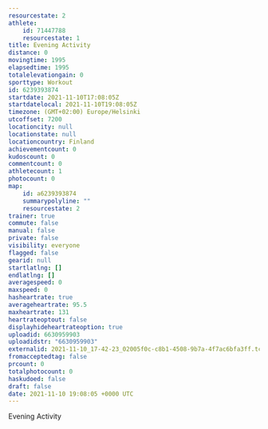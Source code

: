 ```yaml
---
resourcestate: 2
athlete:
    id: 71447788
    resourcestate: 1
title: Evening Activity
distance: 0
movingtime: 1995
elapsedtime: 1995
totalelevationgain: 0
sporttype: Workout
id: 6239393874
startdate: 2021-11-10T17:08:05Z
startdatelocal: 2021-11-10T19:08:05Z
timezone: (GMT+02:00) Europe/Helsinki
utcoffset: 7200
locationcity: null
locationstate: null
locationcountry: Finland
achievementcount: 0
kudoscount: 0
commentcount: 0
athletecount: 1
photocount: 0
map:
    id: a6239393874
    summarypolyline: ""
    resourcestate: 2
trainer: true
commute: false
manual: false
private: false
visibility: everyone
flagged: false
gearid: null
startlatlng: []
endlatlng: []
averagespeed: 0
maxspeed: 0
hasheartrate: true
averageheartrate: 95.5
maxheartrate: 131
heartrateoptout: false
displayhideheartrateoption: true
uploadid: 6630959903
uploadidstr: "6630959903"
externalid: 2021-11-10_17-42-23_02005f0c-c8b1-4508-9b7a-4f7ac6bfa3ff.tcx
fromacceptedtag: false
prcount: 0
totalphotocount: 0
haskudoed: false
draft: false
date: 2021-11-10 19:08:05 +0000 UTC
---
```

Evening Activity